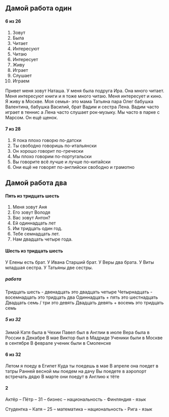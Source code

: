 ## Дамой работа один 

#### 6 из 26
1. Зовут
2. Была
3. Читает
4. Интересуют
5. Читаю
6. Интересует
7. Живу
8. Играет 
9. Слушает
10. Играем

Привет меня зовут Наташа. У меня была подруга Ира. Она много читает. Меня интересуют книги и я тоже много читаю. Меня интересует и кино. Я живу в Москве. Моя семья- это мама Татьяна пара Олег бабушка Валентина, бабушка Василий, брат Вадим и сестра Лена. Вадим часто играет в теннис а Лена часто слушает рок-музыку.
Мы часто в парке с Марсом. Он ещё щенок.

#### 7 из 28
1. Я пока плохо говорю по-датски
2. Ты свободно говоришь по-итальянски
3. Он хорошо говорит по-гречески 
4. Мы плохо говорим по-португальски 
5. Вы говорите всё лучше и лучше по-китайски 
6. Они ещё не говорят по-английски свободно и грамотно 


## Дамой работа два

#### Пять из тридцать шесть 
1. Меня зовут Аня
2. Его зовут Володя
3. Вас зовут Антон?
4. Ей одиннадцать лет
5. Им тридцать один год.
6. Тебе семнадцать лет.
7. Нам двадцать четыре года.



#### Шесть из тридцать шесть
У Елены есть брат.
У Ивана Старший брат.
У Веры два брата.
У Виты младшая сестра.
У Татьяны две сестры.

##### работа
Тридцать шесть - двенадцать это двадцать четыре
Четырнадцать - восемнадцать это тридцать два
Одиннадцать + пять это шестнадцать 
Двадцать семь / три это девять
Двадцать девять + восемь это тридцать семь 

##### 5 из 32
Зимой Катя была в Чехии
Павел был в Англии в июле 
Вера была в России в Декабре 
В мае Виктор был в Мадриде
Ученики были в Москве в сентябре
В феврале ученик были в Смоленске

#### 6 из 32
Летом я поеду в Египет
Куда ты поедешь в мае
В апреле она поедет в татры
Ранней весной мы поедем на дачу 
Вы поедете в аэропорт встречать дядю
В марте они поедут в Англию к тёте

#### 2

Актёр – Пётр – 31 – бизнес – национальность - Финляндия - язык

Студентка – Катя – 25 – математика – национальность - Рига - язык

